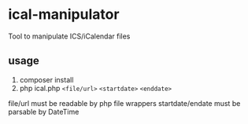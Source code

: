 # ical-manipulator
Tool to manipulate ICS/iCalendar files

## usage

1. composer install
2. php ical.php `<file/url>` `<startdate>` `<enddate>`

file/url must be readable by php file wrappers
startdate/endate must be parsable by DateTime

